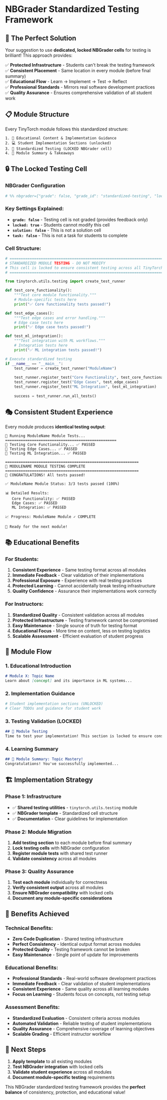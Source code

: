 # NBGrader Standardized Testing Framework

## 🎯 The Perfect Solution

Your suggestion to use **dedicated, locked NBGrader cells** for testing is brilliant! This approach provides:

✅ **Protected Infrastructure** - Students can't break the testing framework  
✅ **Consistent Placement** - Same location in every module (before final summary)  
✅ **Educational Flow** - Learn → Implement → Test → Reflect  
✅ **Professional Standards** - Mirrors real software development practices  
✅ **Quality Assurance** - Ensures comprehensive validation of all student work  

## 📋 Module Structure

Every TinyTorch module follows this standardized structure:

```
1. 📖 Educational Content & Implementation Guidance
2. 💻 Student Implementation Sections (unlocked)
3. 🧪 Standardized Testing (LOCKED NBGrader cell)
4. 🎯 Module Summary & Takeaways
```

## 🔒 The Locked Testing Cell

### NBGrader Configuration
```python
# %% nbgrader={"grade": false, "grade_id": "standardized-testing", "locked": true, "schema_version": 3, "solution": false, "task": false}
```

### Key Settings Explained:
- **`grade: false`** - Testing cell is not graded (provides feedback only)
- **`locked: true`** - Students cannot modify this cell
- **`solution: false`** - This is not a solution cell
- **`task: false`** - This is not a task for students to complete

### Cell Structure:
```python
# =============================================================================
# STANDARDIZED MODULE TESTING - DO NOT MODIFY
# This cell is locked to ensure consistent testing across all TinyTorch modules
# =============================================================================

from tinytorch.utils.testing import create_test_runner

def test_core_functionality():
    """Test core module functionality."""
    # Module-specific tests here
    print("✅ Core functionality tests passed!")

def test_edge_cases():
    """Test edge cases and error handling."""
    # Edge case tests here
    print("✅ Edge case tests passed!")

def test_ml_integration():
    """Test integration with ML workflows."""
    # Integration tests here
    print("✅ ML integration tests passed!")

# Execute standardized testing
if __name__ == "__main__":
    test_runner = create_test_runner("ModuleName")
    
    test_runner.register_test("Core Functionality", test_core_functionality)
    test_runner.register_test("Edge Cases", test_edge_cases)
    test_runner.register_test("ML Integration", test_ml_integration)
    
    success = test_runner.run_all_tests()
```

## 🎭 Consistent Student Experience

Every module produces **identical testing output**:

```
🔬 Running ModuleName Module Tests...
==================================================
🧪 Testing Core Functionality... ✅ PASSED
🧪 Testing Edge Cases... ✅ PASSED
🧪 Testing ML Integration... ✅ PASSED

============================================================
🎯 MODULENAME MODULE TESTING COMPLETE
============================================================
🎉 CONGRATULATIONS! All tests passed!

✅ ModuleName Module Status: 3/3 tests passed (100%)

📊 Detailed Results:
   Core Functionality: ✅ PASSED
   Edge Cases: ✅ PASSED
   ML Integration: ✅ PASSED

📈 Progress: ModuleName Module ✓ COMPLETE

🚀 Ready for the next module!
```

## 📚 Educational Benefits

### For Students:
1. **Consistent Experience** - Same testing format across all modules
2. **Immediate Feedback** - Clear validation of their implementations
3. **Professional Exposure** - Experience with real testing practices
4. **Protected Learning** - Cannot accidentally break testing infrastructure
5. **Quality Confidence** - Assurance their implementations work correctly

### For Instructors:
1. **Standardized Quality** - Consistent validation across all modules
2. **Protected Infrastructure** - Testing framework cannot be compromised
3. **Easy Maintenance** - Single source of truth for testing format
4. **Educational Focus** - More time on content, less on testing logistics
5. **Scalable Assessment** - Efficient evaluation of student progress

## 🔄 Module Flow

### 1. Educational Introduction
```markdown
# Module X: Topic Name
Learn about [concept] and its importance in ML systems...
```

### 2. Implementation Guidance
```python
# Student implementation sections (UNLOCKED)
# Clear TODOs and guidance for student work
```

### 3. Testing Validation (LOCKED)
```markdown
## 🧪 Module Testing
Time to test your implementation! This section is locked to ensure consistency.
```

### 4. Learning Summary
```markdown
## 🎯 Module Summary: Topic Mastery!
Congratulations! You've successfully implemented...
```

## 🏗️ Implementation Strategy

### Phase 1: Infrastructure
- ✅ **Shared testing utilities** - `tinytorch.utils.testing` module
- ✅ **NBGrader template** - Standardized cell structure
- ✅ **Documentation** - Clear guidelines for implementation

### Phase 2: Module Migration
1. **Add testing section** to each module before final summary
2. **Lock testing cells** with NBGrader configuration
3. **Register module tests** with shared test runner
4. **Validate consistency** across all modules

### Phase 3: Quality Assurance
1. **Test each module** individually for correctness
2. **Verify consistent output** across all modules
3. **Ensure NBGrader compatibility** with locked cells
4. **Document any module-specific considerations**

## 🎯 Benefits Achieved

### Technical Benefits:
- **Zero Code Duplication** - Shared testing infrastructure
- **Perfect Consistency** - Identical output format across modules
- **Protected Quality** - Testing framework cannot be broken
- **Easy Maintenance** - Single point of update for improvements

### Educational Benefits:
- **Professional Standards** - Real-world software development practices
- **Immediate Feedback** - Clear validation of student implementations
- **Consistent Experience** - Same quality across all learning modules
- **Focus on Learning** - Students focus on concepts, not testing setup

### Assessment Benefits:
- **Standardized Evaluation** - Consistent criteria across modules
- **Automated Validation** - Reliable testing of student implementations
- **Quality Assurance** - Comprehensive coverage of learning objectives
- **Scalable Grading** - Efficient instructor workflow

## 🚀 Next Steps

1. **Apply template** to all existing modules
2. **Test NBGrader integration** with locked cells
3. **Validate student experience** across all modules
4. **Document module-specific testing** requirements

This NBGrader standardized testing framework provides the **perfect balance** of consistency, protection, and educational value! 